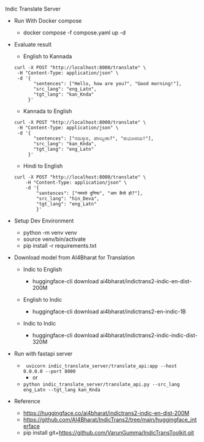 Indic Translate Server

- Run With Docker compose 
  - docker compose -f compose.yaml up -d

- Evaluate result

    - English to Kannada
    ```
    curl -X POST "http://localhost:8000/translate" \
     -H "Content-Type: application/json" \
     -d '{
           "sentences": ["Hello, how are you?", "Good morning!"],
           "src_lang": "eng_Latn",
           "tgt_lang": "kan_Knda"
         }'
    ```


    - Kannada to English
    ```
    curl -X POST "http://localhost:8000/translate" \
     -H "Content-Type: application/json" \
     -d '{
           "sentences": ["ನಮಸ್ಕಾರ, ಹೇಗಿದ್ದೀರಾ?", "ಶುಭೋದಯ!"],
           "src_lang": "kan_Knda",
           "tgt_lang": "eng_Latn"
         }'
    ```

    - Hindi to English
    ```
    curl -X POST "http://localhost:8000/translate" \
        -H "Content-Type: application/json" \
        -d '{
            "sentences": ["नमस्ते दुनिया", "आप कैसे हो?"],
            "src_lang": "hin_Deva",
            "tgt_lang": "eng_Latn"
            }'
    ```


- Setup Dev Environment
  - python -m venv venv
  - source venv/bin/activate
  - pip install -r requirements.txt

- Download model from AI4Bharat for Translation
  - Indic to English
      - huggingface-cli download ai4bharat/indictrans2-indic-en-dist-200M

  - English to Indic
      - huggingface-cli download ai4bharat/indictrans2-en-indic-1B
  - Indic to Indic
    - huggingface-cli download ai4bharat/indictrans2-indic-indic-dist-320M

- Run with fastapi server 
  - ``` uvicorn indic_translate_server/translate_api:app --host 0.0.0.0 --port 8000```
    - or
  - ```python indic_translate_server/translate_api.py --src_lang eng_Latn --tgt_lang kan_Knda```



- Reference
    - https://huggingface.co/ai4bharat/indictrans2-indic-en-dist-200M
    - https://github.com/AI4Bharat/IndicTrans2/tree/main/huggingface_interface
    - pip install git+https://github.com/VarunGumma/IndicTransToolkit.git

